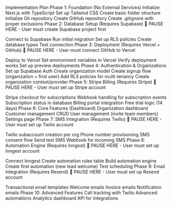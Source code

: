 Implementation Plan
Phase 1: Foundation (No External Services)
 Initialize Next.js with TypeScript
 Set up Tailwind CSS
 Create basic folder structure
 Initialize Git repository
 Create GitHub repository
 Create .gitignore with proper exclusions
Phase 2: Database Setup (Requires Supabase)
🛑 PAUSE HERE - User must create Supabase project first

 Connect to Supabase
 Run initial migration
 Set up RLS policies
 Create database types
 Test connection
Phase 3: Deployment (Requires Vercel + GitHub)
🛑 PAUSE HERE - User must connect GitHub to Vercel

 Deploy to Vercel
 Set environment variables in Vercel
 Verify deployment works
 Set up preview deployments
Phase 4: Authentication & Organizations
 Set up Supabase Auth
 Create organization model
 Create signup flow (organization + first user)
 Add RLS policies for multi-tenancy
 Create organization context/provider
Phase 5: Stripe Billing (Requires Stripe)
🛑 PAUSE HERE - User must set up Stripe account

 Stripe checkout for subscriptions
 Webhook handling for subscription events
 Subscription status in database
 Billing portal integration
 Free trial logic (14 days)
Phase 6: Core Features (Dashboard)
 Organization dashboard
 Customer management CRUD
 User management (invite team members)
 Settings page
Phase 7: SMS Integration (Requires Twilio)
🛑 PAUSE HERE - User must set up Twilio account

 Twilio subaccount creation per org
 Phone number provisioning
 SMS consent flow
 Send test SMS
 Webhook for incoming SMS
Phase 8: Automation Engine (Requires Inngest)
🛑 PAUSE HERE - User must set up Inngest account

 Connect Inngest
 Create automation rules table
 Build automation engine
 Create first automation (new lead welcome)
 Test scheduling
Phase 9: Email Integration (Requires Resend)
🛑 PAUSE HERE - User must set up Resend account

 Transactional email templates
 Welcome emails
 Invoice emails
 Notification emails
Phase 10: Advanced Features
 Call tracking with Twilio
 Advanced automations
 Analytics dashboard
 API for integrations